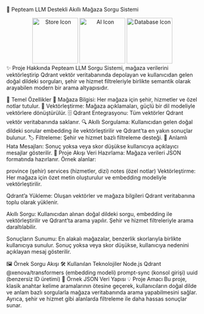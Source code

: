 🚀 Pepteam LLM Destekli Akıllı Mağaza Sorgu Sistemi
<div align="center"> <img src="https://cdn-icons-png.flaticon.com/512/3135/3135715.png" width="120" alt="Store Icon"/> <img src="https://cdn-icons-png.flaticon.com/512/2721/2721296.png" width="120" alt="AI Icon"/> <img src="https://cdn-icons-png.flaticon.com/512/5968/5968705.png" width="120" alt="Database Icon"/> </div>
✨ Proje Hakkında
Pepteam LLM Sorgu Sistemi, mağaza verilerini vektörleştirip Qdrant vektör veritabanında depolayan ve kullanıcıdan gelen doğal dildeki sorguları, şehir ve hizmet filtreleriyle birlikte semantik olarak arayabilen modern bir arama altyapısıdır.

🎯 Temel Özellikler
🏪 Mağaza Bilgisi: Her mağaza için şehir, hizmetler ve özel notlar tutulur.
🧠 Vektörleştirme: Mağaza açıklamaları, güçlü bir dil modeliyle vektörlere dönüştürülür.
🗄️ Qdrant Entegrasyonu: Tüm vektörler Qdrant vektör veritabanında saklanır.
🔍 Akıllı Sorgulama: Kullanıcıdan gelen doğal dildeki sorular embedding ile vektörleştirilir ve Qdrant’ta en yakın sonuçlar bulunur.
🏷️ Filtreleme: Şehir ve hizmet bazlı filtreleme desteği.
🚫 Anlamlı Hata Mesajları: Sonuç yoksa veya skor düşükse kullanıcıya açıklayıcı mesajlar gösterilir.
🧩 Proje Akışı
Veri Hazırlama:
Mağaza verileri JSON formatında hazırlanır.
Örnek alanlar:

province (şehir)
services (hizmetler, dizi)
notes (özel notlar)
Vektörleştirme:
Her mağaza için özet metin oluşturulur ve embedding modeliyle vektörleştirilir.

Qdrant’a Yükleme:
Oluşan vektörler ve mağaza bilgileri Qdrant veritabanına toplu olarak yüklenir.

Akıllı Sorgu:
Kullanıcıdan alınan doğal dildeki sorgu, embedding ile vektörleştirilir ve Qdrant’ta arama yapılır.
Şehir ve hizmet filtreleriyle arama daraltılabilir.

Sonuçların Sunumu:
En alakalı mağazalar, benzerlik skorlarıyla birlikte kullanıcıya sunulur.
Sonuç yoksa veya skor düşükse, kullanıcıya nedenini açıklayan mesaj gösterilir.

🖼️ Örnek Sorgu Akışı
🛠️ Kullanılan Teknolojiler
Node.js
Qdrant
@xenova/transformers (embedding modeli)
prompt-sync (konsol girişi)
uuid (benzersiz ID üretimi)
📁 Örnek JSON Veri Yapısı
💡 Proje Amacı
Bu proje, klasik anahtar kelime aramalarının ötesine geçerek, kullanıcıların doğal dilde ve anlam bazlı sorgularla mağaza veritabanında arama yapabilmesini sağlar.
Ayrıca, şehir ve hizmet gibi alanlarda filtreleme ile daha hassas sonuçlar sunar.
